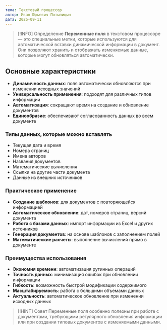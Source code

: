 ```yaml
---
тема: Текстовый процессор
автор: Иван Юрьевич Потылицын
дата: 2025-09-11
---
```


> [!INFO] Определение
> **Переменные поля** в текстовом процессоре — это специальные метки, которые используются для автоматической вставки динамической информации в документ. Они позволяют хранить и отображать изменяемые данные, которые могут обновляться автоматически.

## Основные характеристики

- **Динамичность данных**: поля автоматически обновляются при изменении исходных значений
- **Универсальность применения**: подходят для различных типов информации
- **Автоматизация**: сокращают время на создание и обновление документов
- **Единообразие**: обеспечивают согласованность данных во всем документе

### Типы данных, которые можно вставлять

- Текущая дата и время
- Номера страниц
- Имена авторов
- Названия документов
- Математические вычисления
- Ссылки на другие части документа
- Данные из внешних источников

### Практическое применение

- **Создание шаблонов**: для документов с повторяющейся информацией
- **Автоматическое обновление**: дат, номеров страниц, версий документа
- **Работа с базами данных**: импорт информации из Excel и других источников
- **Генерация документов**: на основе шаблонов с заполнением полей
- **Математические расчеты**: выполнение вычислений прямо в документе

### Преимущества использования

- **Экономия времени**: автоматизация рутинных операций
- **Точность данных**: минимизация ошибок при обновлении информации
- **Гибкость**: возможность быстрой модификации содержимого
- **Масштабируемость**: работа с большими объемами данных
- **Актуальность**: автоматическое обновление при изменении исходных данных

> [!HINT] Совет
> Переменные поля особенно полезны при работе с документами, требующими регулярного обновления информации или при создании типовых документов с изменяемыми данными.
